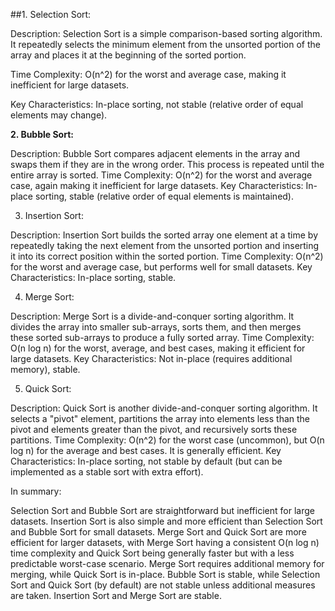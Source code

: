 ##1. Selection Sort:

Description: Selection Sort is a simple comparison-based sorting algorithm. It repeatedly selects the minimum element from the unsorted portion of the array and places it at the beginning of the sorted portion.

Time Complexity: O(n^2) for the worst and average case, making it inefficient for large datasets.

Key Characteristics: In-place sorting, not stable (relative order of equal elements may change).


__2. Bubble Sort:__

Description: Bubble Sort compares adjacent elements in the array and swaps them if they are in the wrong order. This process is repeated until the entire array is sorted.
Time Complexity: O(n^2) for the worst and average case, again making it inefficient for large datasets.
Key Characteristics: In-place sorting, stable (relative order of equal elements is maintained).

3. Insertion Sort:

Description: Insertion Sort builds the sorted array one element at a time by repeatedly taking the next element from the unsorted portion and inserting it into its correct position within the sorted portion.
Time Complexity: O(n^2) for the worst and average case, but performs well for small datasets.
Key Characteristics: In-place sorting, stable.

4. Merge Sort:

Description: Merge Sort is a divide-and-conquer sorting algorithm. It divides the array into smaller sub-arrays, sorts them, and then merges these sorted sub-arrays to produce a fully sorted array.
Time Complexity: O(n log n) for the worst, average, and best cases, making it efficient for large datasets.
Key Characteristics: Not in-place (requires additional memory), stable.

5. Quick Sort:

Description: Quick Sort is another divide-and-conquer sorting algorithm. It selects a "pivot" element, partitions the array into elements less than the pivot and elements greater than the pivot, and recursively sorts these partitions.
Time Complexity: O(n^2) for the worst case (uncommon), but O(n log n) for the average and best cases. It is generally efficient.
Key Characteristics: In-place sorting, not stable by default (but can be implemented as a stable sort with extra effort).

In summary:

Selection Sort and Bubble Sort are straightforward but inefficient for large datasets.
Insertion Sort is also simple and more efficient than Selection Sort and Bubble Sort for small datasets.
Merge Sort and Quick Sort are more efficient for larger datasets, with Merge Sort having a consistent O(n log n) time complexity and Quick Sort being generally faster but with a less predictable worst-case scenario.
Merge Sort requires additional memory for merging, while Quick Sort is in-place.
Bubble Sort is stable, while Selection Sort and Quick Sort (by default) are not stable unless additional measures are taken. Insertion Sort and Merge Sort are stable.
